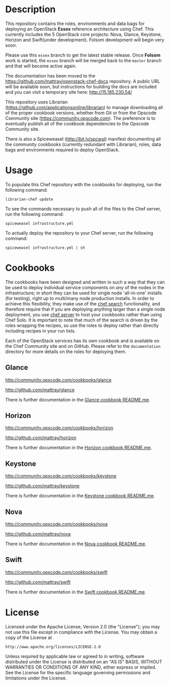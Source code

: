 Description
===========
This repository contains the roles, environments and data bags for deploying an OpenStack **Essex** reference architecture using Chef. This currently includes the 5 OpenStack core projects: Nova, Glance, Keystone, Horizon and Swift(under development). Folsom development will begin very soon.

Please use this `essex` branch to get the latest stable release. Once **Folsom** work is started, the `essex` branch will be merged back to the `master` branch and that will become active again.

The documentation has been moved to the https://github.com/mattray/openstack-chef-docs repository. A public URL will be available soon, but instructions for building the docs are included and you can visit a temporary site here:
http://15.185.230.54/

This repository uses Librarian (https://github.com/applicationsonline/librarian) to manage downloading all of the proper cookbook versions, whether from Git or from the Opscode Community site (https://community.opscode.com). The preference is to eventually publish all of the cookbook dependencies to the Opscode Community site.

There is also a Spiceweasel (http://bit.ly/spcwsl) manifest documenting all the community cookbooks (currently redundant with Librarian), roles, data bags and environments required to deploy OpenStack.

Usage
=====
To populate this Chef repository with the cookbooks for deploying, run the following command:

```
librarian-chef update
```

To see the commands necessary to push all of the files to the Chef server, run the following command:

```
spiceweasel infrastructure.yml
```

To actually deploy the repository to your Chef server, run the following command:

```
spiceweasel infrastructure.yml | sh
```

Cookbooks
=========
The cookbooks have been designed and written in such a way that they can be used to deploy individual service components on _any_ of the nodes in the infrastructure; in short they can be used for single node 'all-in-one' installs (for testing), right up to multi/many node production installs. In order to achieve this flexibility, they make use of the [chef search](http://wiki.opscode.com/display/chef/Search) functionality, and therefore require that if you are deploying anything larger than a single node deployment, you use [chef server](http://wiki.opscode.com/display/chef/Chef+Server) to host your cookbooks rather than using Chef Solo. It is important to note that much of the search is driven by the roles wrapping the recipes, so use the roles to deploy rather than directly including recipes in your run lists.

Each of the OpenStack services has its own cookbook and is available on the Chef Community site and on GitHub. Please refer to the `documentation` directory for more details on the roles for deploying them.

Glance
------
http://community.opscode.com/cookbooks/glance

http://github.com/mattray/glance

There is further documentation in the [Glance cookbook README.me](http://github.com/mattray/glance/blob/essex/README.md).

Horizon
--------
http://community.opscode.com/cookbooks/horizon

http://github.com/mattray/horizon

There is further documentation in the [Horizon cookbook README.me](http://github.com/mattray/horizon/blob/essex/README.md).

Keystone
--------
http://community.opscode.com/cookbooks/keystone

http://github.com/mattray/keystone

There is further documentation in the [Keystone cookbook README.me](http://github.com/mattray/keystone/blob/essex/README.md).

Nova
----
http://community.opscode.com/cookbooks/nova

http://github.com/mattray/nova

There is further documentation in the [Nova cookbook README.me](http://github.com/mattray/nova/blob/essex/README.md).

Swift
-----
http://community.opscode.com/cookbooks/swift

http://github.com/mattray/swift

There is further documentation in the [Swift cookbook README.me](http://github.com/mattray/swift/blob/essex/README.md).

License
=======
Licensed under the Apache License, Version 2.0 (the "License");
you may not use this file except in compliance with the License.
You may obtain a copy of the License at

    http://www.apache.org/licenses/LICENSE-2.0

Unless required by applicable law or agreed to in writing, software
distributed under the License is distributed on an "AS IS" BASIS,
WITHOUT WARRANTIES OR CONDITIONS OF ANY KIND, either express or implied.
See the License for the specific language governing permissions and
limitations under the License.
